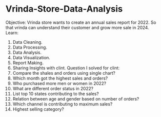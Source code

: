# Vrinda-Store-Data-Analysis
Objective:
Vrinda store wants to create an annual sales report for 2022. So that vrinda can understand their customer and grow more sale in 2024.
Learn:
1.	Data Cleaning.
2.	Data Processing.
3.	Data Analysis.
4.	Data Visualization.
5.	Report Making.
6.	Sharing Insights with clint.
Question I solved for clint:
1.	Compare the shales and orders using single chart?
2.	Which month got the highest sales and orders?
3.	Who purchased more men or women in 2022?
4.	 What are different order status in 2022?
5.	List top 10 states contributing to the sales?
6.	Relation between age and gender based on number of orders?
7.	Which channel is contributing to maximum sales?
8.	Highest selling category?

